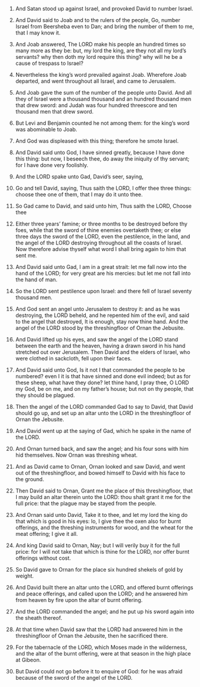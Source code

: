 1. And Satan stood up against Israel, and provoked David to number
Israel.

2. And David said to Joab and to the rulers of the people, Go,
number Israel from Beersheba even to Dan; and bring the number of them
to me, that I may know it.

3. And Joab answered, The LORD make his people an hundred times so
many more as they be: but, my lord the king, are they not all my
lord’s servants? why then doth my lord require this thing? why will
he be a cause of trespass to Israel?

4. Nevertheless the king’s
word prevailed against Joab. Wherefore Joab departed, and went
throughout all Israel, and came to Jerusalem.

5. And Joab gave the sum of the number of the people unto David. And
all they of Israel were a thousand thousand and an hundred thousand
men that drew sword: and Judah was four hundred threescore and ten
thousand men that drew sword.

6. But Levi and Benjamin counted he not among them: for the king’s
word was abominable to Joab.

7. And God was displeased with this thing; therefore he smote
Israel.

8. And David said unto God, I have sinned greatly, because I have
done this thing: but now, I beseech thee, do away the iniquity of thy
servant; for I have done very foolishly.

9. And the LORD spake unto Gad, David’s seer, saying,

10. Go and
tell David, saying, Thus saith the LORD, I offer thee three things:
choose thee one of them, that I may do it unto thee.

11. So Gad came to David, and said unto him, Thus saith the LORD,
Choose thee

12. Either three years’ famine; or three months to be
destroyed before thy foes, while that the sword of thine enemies
overtaketh thee; or else three days the sword of the LORD, even the
pestilence, in the land, and the angel of the LORD destroying
throughout all the coasts of Israel. Now therefore advise thyself what
word I shall bring again to him that sent me.

13. And David said unto Gad, I am in a great strait: let me fall now
into the hand of the LORD; for very great are his mercies: but let me
not fall into the hand of man.

14. So the LORD sent pestilence upon Israel: and there fell of
Israel seventy thousand men.

15. And God sent an angel unto Jerusalem to destroy it: and as he
was destroying, the LORD beheld, and he repented him of the evil, and
said to the angel that destroyed, It is enough, stay now thine hand.
And the angel of the LORD stood by the threshingfloor of Ornan the
Jebusite.

16. And David lifted up his eyes, and saw the angel of the LORD
stand between the earth and the heaven, having a drawn sword in his
hand stretched out over Jerusalem. Then David and the elders of
Israel, who were clothed in sackcloth, fell upon their faces.

17. And David said unto God, Is it not I that commanded the people
to be numbered? even I it is that have sinned and done evil indeed;
but as for these sheep, what have they done? let thine hand, I pray
thee, O LORD my God, be on me, and on my father’s house; but not on
thy people, that they should be plagued.

18. Then the angel of the LORD commanded Gad to say to David, that
David should go up, and set up an altar unto the LORD in the
threshingfloor of Ornan the Jebusite.

19. And David went up at the saying of Gad, which he spake in the
name of the LORD.

20. And Ornan turned back, and saw the angel; and his four sons with
him hid themselves. Now Ornan was threshing wheat.

21. And as David came to Ornan, Ornan looked and saw David, and went
out of the threshingfloor, and bowed himself to David with his face to
the ground.

22. Then David said to Ornan, Grant me the place of this
threshingfloor, that I may build an altar therein unto the LORD: thou
shalt grant it me for the full price: that the plague may be stayed
from the people.

23. And Ornan said unto David, Take it to thee, and let my lord the
king do that which is good in his eyes: lo, I give thee the oxen also
for burnt offerings, and the threshing instruments for wood, and the
wheat for the meat offering; I give it all.

24. And king David said to Ornan, Nay; but I will verily buy it for
the full price: for I will not take that which is thine for the LORD,
nor offer burnt offerings without cost.

25. So David gave to Ornan for the place six hundred shekels of gold
by weight.

26. And David built there an altar unto the LORD, and offered burnt
offerings and peace offerings, and called upon the LORD; and he
answered him from heaven by fire upon the altar of burnt offering.

27. And the LORD commanded the angel; and he put up his sword again
into the sheath thereof.

28. At that time when David saw that the LORD had answered him in
the threshingfloor of Ornan the Jebusite, then he sacrificed there.

29. For the tabernacle of the LORD, which Moses made in the
wilderness, and the altar of the burnt offering, were at that season
in the high place at Gibeon.

30. But David could not go before it to enquire of God: for he was
afraid because of the sword of the angel of the LORD.